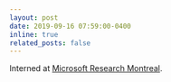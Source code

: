 ```yaml
---
layout: post
date: 2019-09-16 07:59:00-0400
inline: true
related_posts: false
---
```


Interned at [Microsoft Research Montreal](https://www.microsoft.com/en-us/research/lab/microsoft-research-montreal/).
